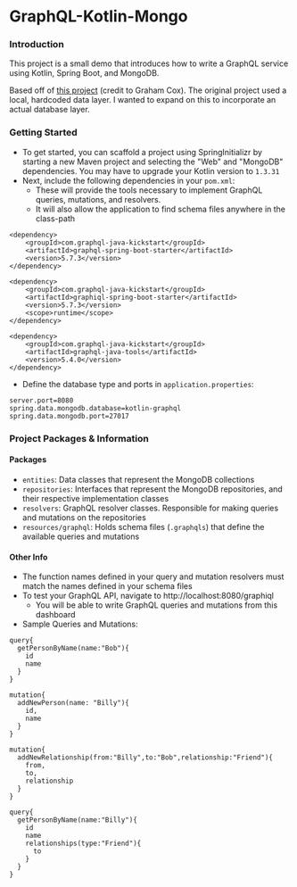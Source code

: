 # GraphQL-Kotlin-Mongo
### Introduction
This project is a small demo that introduces how to write a GraphQL service using Kotlin,
Spring Boot, and MongoDB. 

Based off of [this project](https://blog.pusher.com/writing-graphql-service-using-kotlin-spring-boot/) (credit to Graham Cox).
The original project used a local, hardcoded data layer. I wanted to expand on this to incorporate an actual database layer.

### Getting Started
- To get started, you can scaffold a project using SpringInitializr by starting a new Maven
 project and selecting the "Web" and "MongoDB" dependencies. You may have to upgrade your 
 Kotlin version to `1.3.31`
- Next, include the following dependencies in your `pom.xml`:
    - These will provide the tools necessary to implement GraphQL queries, mutations, and resolvers.
    - It will also allow the application to find schema files anywhere in the class-path
```
<dependency>
    <groupId>com.graphql-java-kickstart</groupId>
    <artifactId>graphql-spring-boot-starter</artifactId>
    <version>5.7.3</version>
</dependency>

<dependency>
    <groupId>com.graphql-java-kickstart</groupId>
    <artifactId>graphiql-spring-boot-starter</artifactId>
    <version>5.7.3</version>
    <scope>runtime</scope>
</dependency>

<dependency>
    <groupId>com.graphql-java-kickstart</groupId>
    <artifactId>graphql-java-tools</artifactId>
    <version>5.4.0</version>
</dependency>
```
- Define the database type and ports in `application.properties`:
```
server.port=8080
spring.data.mongodb.database=kotlin-graphql
spring.data.mongodb.port=27017
```
### Project Packages & Information
#### Packages
- `entities`: Data classes that represent the MongoDB collections
- `repositories`: Interfaces that represent the MongoDB repositories,
and their respective implementation classes
- `resolvers`: GraphQL resolver classes. Responsible for making queries and mutations
on the repositories
- `resources/graphql`: Holds schema files (`.graphqls`) that define the available queries and mutations
#### Other Info
- The function names defined in your query and mutation resolvers must match the names defined in your 
schema files 
- To test your GraphQL API, navigate to http://localhost:8080/graphiql
    - You will be able to write GraphQL queries and mutations from this dashboard
- Sample Queries and Mutations:
```
query{
  getPersonByName(name:"Bob"){
    id
    name
  }
}

mutation{
  addNewPerson(name: "Billy"){
    id,
    name
  }
}

mutation{
  addNewRelationship(from:"Billy",to:"Bob",relationship:"Friend"){
    from,
    to,
    relationship
  }
}

query{
  getPersonByName(name:"Billy"){
    id
    name
    relationships(type:"Friend"){
      to
    }
  }
}
```
